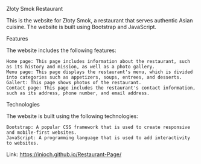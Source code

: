 Złoty Smok Restaurant

This is the website for Złoty Smok, a restaurant that serves authentic Asian cuisine. The website is built using Bootstrap and JavaScript.

Features

The website includes the following features:

    Home page: This page includes information about the restaurant, such as its history and mission, as well as a photo gallery.
    Menu page: This page displays the restaurant's menu, which is divided into categories such as appetizers, soups, entrees, and desserts.
    Gallert: This page shows photos of the restaurant.
    Contact page: This page includes the restaurant's contact information, such as its address, phone number, and email address.

Technologies

The website is built using the following technologies:

    Bootstrap: A popular CSS framework that is used to create responsive and mobile-first websites.
    JavaScript: A programming language that is used to add interactivity to websites.

Link: https://inioch.github.io/Restaurant-Page/
